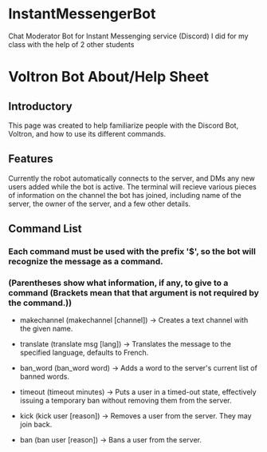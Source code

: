# InstantMessengerBot
Chat Moderator Bot for Instant Messenging service (Discord) I did for my class with the help of 2 other students 
#  Voltron Bot About/Help Sheet
## Introductory
This page was created to help familiarize people with the Discord Bot, Voltron, and how to use its different commands. 

## Features
Currently the robot automatically connects to the server, and DMs any new users added while the bot is active.
The terminal will recieve various pieces of information on the channel the bot has joined, including name of the server, the owner of the server, and a few other details.

## Command List
### Each command must be used with the prefix '$', so the bot will recognize the message as a command.
### (Parentheses show what information, if any, to give to a command (Brackets mean that that argument is not required by the command.))
 
 - makechannel (makechannel [channel]) -> Creates a text channel with the given name.

 - translate (translate msg [lang]) -> Translates the message to the specified language, defaults to French.

 - ban_word (ban_word word) -> Adds a word to the server's current list of banned words.

 - timeout (timeout minutes) -> Puts a user in a timed-out state, effectively issuing a temporary ban without removing them from the server.

 - kick (kick user [reason]) -> Removes a user from the server. They may join back.

 - ban (ban user [reason]) -> Bans a user from the server.
